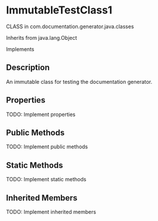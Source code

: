 # ImmutableTestClass1

CLASS in com.documentation.generator.java.classes

Inherits from java.lang.Object

Implements 

## Description

An immutable class for testing the documentation generator.

## Properties

TODO: Implement properties

## Public Methods

TODO: Implement public methods

## Static Methods

TODO: Implement static methods

## Inherited Members

TODO: Implement inherited members

